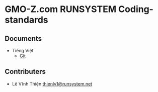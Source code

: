 # GMO-Z.com RUNSYSTEM Coding-standards

## Documents

- Tiếng Việt
  - [Git](./vn/git/README.md)

## Contributers

  - Lê Vĩnh Thiện [thienlv1@runsystem.net](thienlv1@runsystem.net)
  
